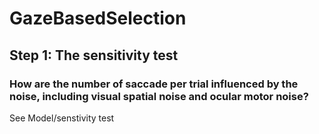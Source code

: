 # GazeBasedSelection


## Step 1: The sensitivity test
### How are the number of saccade per trial influenced by the noise, including visual spatial noise and ocular motor noise?

See Model/senstivity test


